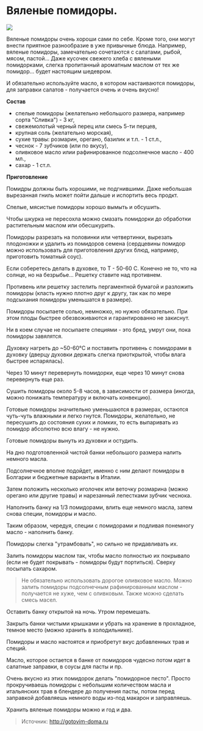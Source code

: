 # Вяленые помидоры.
![](/images/Kulinar/Zagotovki/sun-dried-tomatoes.jpg)

Вяленые помидоры очень хороши сами по себе. Кроме того, они могут внести приятное разнообразие в уже привычные блюда. Например, вяленые помидоры, замечательно сочетаются с салатами, рыбой, мясом, пастой... Даже кусочек свежего хлеба с вялеными помидорками, слегка пропитанный ароматным маслом от тех же помидор... будет настоящим шедевром.

И обязательно используйте масло, в котором настаиваются помидоры, для заправки салатов - получается очень и очень вкусно!

**Состав**

- спелые помидоры (желательно небольшого размера, например сорта "Сливка") - 3 кг,
- свежемолотый черный перец или смесь 5-ти перцев,
- крупная соль (желательно морская),
- сухие травы: розмарин, орегано, базилик и т.п. - 1 ст.л.,
- чеснок - 7 зубчиков (или по вкусу),
- оливковое масло илии рафинированное подсолнечное масло - 400 мл.,
- сахар - 1 ст.л.

**Приготовление**

Помидры должны быть хорошими, не подгнившими. Даже небольшая вырезанная гниль может пойти дальше и испортить весь продкт.

Спелые, мясистые помидоры хорошо вымыть и обсушить.

Чтобы шкурка не пересохла можно смазать помидорки до обработки растительным маслом или обесшкурить.

Помидоры разрезать на половинки или четвертинки, вырезать плодоножки и удалить из помидоров семена (сердцевины помидор можно использовать для приготовления других блюд, например, приготовить томатный соус).

Если соберетесь делать в духовке, то Т - 50-60 С. Конечно не то, что на солнце, но на безрыбье... Решетку ставите над противнем.

Противень или решетку застелить пергаментной бумагой и разложить помидоры (класть нужно плотно друг к другу, так как по мере подсыхания помидоры уменьшатся в размере).

Помидоры посыпаете солью, немножко, но нужно обязательно. При этом плоды быстрее обезвоживаются и гарантированно не закиснут.

Ни в коем случае не посыпаете специями - это бред, умрут они, пока помидоры завялятся.

Духовку нагреть до ~50-60°C и поставить противень с помидорами в духовку (дверцу духовки держать слегка приоткрытой, чтобы влага быстрее испарялась).

Через 10 минут перевернуть помидорки, еще через 10 минут снова перевернуть еще раз.

Сушить помидоры около 5-8 часов, в зависимости от размера (иногда, можно понижать температуру и включать конвекцию).

Готовые помидоры значительно уменьшаются в размерах, остаются чуть-чуть влажными и легко гнутся. Помидоры, желательно, не пересушить до состояния сухих и ломких, то есть выпаривать из помидор абсолютно всю влагу - не нужно.

Готовые помидоры вынуть из духовки и остудить.

На дно подготовленной чистой банки небольшого размера налить немного масла.

Подсолнечное вполне подойдет, именно с ним делают помидоры в Болгарии и бюджетные варианты в Италии.

Затем положить несколько иголочек или веточку розмарина (можно орегано или другие травы) и нарезанный лепестками зубчик чеснока.

Наполнить банку на 1/3 помидорами, влить еще немного масла, затем снова специи, помидоры и масло.

Таким образом, чередуя, специи с помидорами и подливая понемногу масло - наполнить банку.

Помидоры слегка "утрамбовать", но сильно не придавливать их.

Залить помидоры маслом так, чтобы масло полностью их покрывало (если не будет покрывать - помидоры будут портиться). Сверху посыпать сахаром.

> Не обязательно использовать дорогое оливковое масло. Можно залить помидоры подсолнечным рафинированным маслом - получается не хуже, чем с оливковым. Также можно сделать смесь масел.

Оставить банку открытой на ночь. Утром перемешать.

Закрыть банки чистыми крышками и убрать на хранение в прохладное, темное место (можно хранить в холодильнике).

Помидоры и масло настоятся и приобретут вкус добавленных трав и специй.

Масло, которое остается в банке от помидоров чудесно потом идет в салатные заправки, в соусы для пасты и пр.

Очень вкусно из этих помидорок делать "помидорное песто". Просто прокручиваешь помидоры с небольшим количеством масла и итальянских трав в блендере до получения пасты, потом перед заправкой добавляешь немного воды из-под макарон и заправляешь.

Хранить вяленые помидоры можно и год и два.

> Источник: http://gotovim-doma.ru
